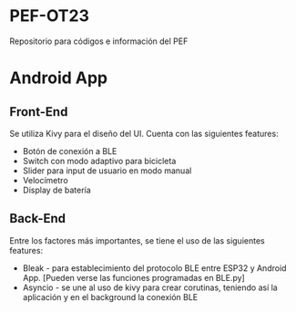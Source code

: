 # PEF-OT23
Repositorio para códigos e información del PEF 
# Android App
## Front-End
Se utiliza Kivy para el diseño del UI. Cuenta con las siguientes features:
+ Botón de conexión a BLE
+ Switch con modo adaptivo para bicicleta
+ Slider para input de usuario en modo manual
+ Velocímetro
+ Display de batería
## Back-End
Entre los factores más importantes, se tiene el uso de las siguientes features:
+ Bleak - para establecimiento del protocolo BLE entre ESP32 y Android App. [Pueden verse las funciones programadas en BLE.py]
+ Asyncio - se une al uso de kivy para crear corutinas, teniendo así la aplicación y en el background la conexión BLE
